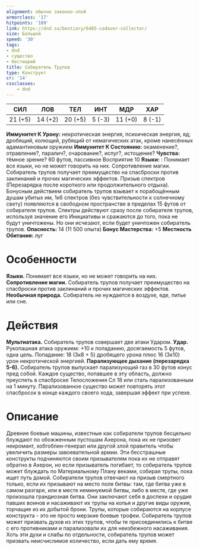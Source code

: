 ```yaml
---
alignment: обычно законно-злой
armorclass: '17'
hitpoints: '189'
link: https://dnd.su/bestiary/6485-cadaver-collector/
size: Большой
speed: '30'
tags:
- dnd
- существо
- бестиарий
title: Собиратель Трупов
type: Конструкт
cr: '14'
cssclasses:
    - dnd
---
```



| СИЛ | ЛОВ | ТЕЛ | ИНТ | МДР | ХАР |
|---|---|---|---|---|---|
| 21 (+5) | 14 (+2) | 20 (+5) | 5 (-3) | 11 (+0) | 8 (-1) |
**Иммунитет К Урону:** некротическая энергия, психическая энергия, яд; дробящий, колющий, рубящий от немагических атак, кроме нанесённых адамантиновым оружием
**Иммунитет К Состоянию:** окаменение?, отравление?, паралич?, очарование?, испуг?, истощение?
**Чувства:** тёмное зрение? 60 футов, пассивное Восприятие 10
**Языки:** : Понимает все языки, но не может говорить на них.
Сопротивление магии. Собиратель трупов получает преимущество на спасброски против заклинаний и прочих магических эффектов.
Призыв спектров (Перезарядка после короткого или продолжительного отдыха). Бонусным действием собиратель трупов взывает к порабощённым душам убитых им, 1к6 спектров (без чувствительности к солнечному свету) появляются в свободном пространстве в пределах 15 футов от собирателя трупов. Спектры действуют сразу после собирателя трупов, используя значение его Инициативы и сражаются до того, пока не будут уничтожены. Но они исчезают, если будет уничтожен собиратель трупов.
**Опасность:** 14 (11 500 опыта)
**Бонус Мастерства:** +5
**Местность Обитания:** луг


# Особенности
**Языки.** Понимает все языки, но не может говорить на них.
**Сопротивление магии.** Собиратель трупов получает преимущество на спасброски против заклинаний и прочих магических эффектов.
**Необычная природа.** Собиратель не нуждается в воздухе, еде, питье или сне.


# Действия
**Мультиатака.** Собиратель трупов совершает две атаки Ударом.
**Удар.** Рукопашная атака оружием: +10 к попаданию, досягаемость 5 футов, одна цель. Попадание: 18 (3к8 + 5) дробящего урона плюс 16 (3к10) урон некротической энергией.
**Парализующее дыхание (перезарядка 5-6).** Собиратель трупов выпускает парализующий газ в 30 футов конус пред собой. Каждое существо, попавшее в эту область, должно преуспеть в спасброске Телосложения Сл 18 или стать парализованным на 1 минуту. Парализованное существо может повторять этот спасбросок в конце каждого своего хода, завершая эффект при успехе.


# Описание
Древние боевые машины, известные как собиратели трупов бесцельно блуждают по обожженным пустошам Ахерона, пока их не призовет некромант, хобгоблин-генерал или другой злой правитель чтобы увеличить размеры завоевательной армии. Эти бесстрашные конструкты подчиняются своим призывателям пока их не отправят обратно в Ахерон, но если призыватель погибает, то собиратель трупов может блуждать по Материальному Плану веками, собирая трупы, пока ищет путь домой. Собиратели трупов отвечают на призыв смертного только, если их призывают на место поля битвы: там, где битва уже в самом разгаре, или в месте неминуемой битвы, либо в месте, где уже произошла грандиозная битва. Они заключают себя в доспехи и орудия павших воинов и насаживают их трупы на копья и другие виды оружия, торчащие из их добытой брони. Трупы, которые собираются на корпусе конструкта - это не просто мерзкие боевые трофеи. Собиратель трупов может призвать духов из этих трупов, чтобы те присоединились к битве с его противниками и парализовали их для неизбежного насаживания. Хоть эти духи и слабы по отдельности, собиратель трупов может призвать неисчислимое количество, если дать ему время.